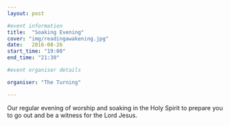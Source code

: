 ```yaml
---
layout: post

#event information
title:  "Soaking Evening"
cover: "img/readingawakening.jpg"
date:   2016-08-26
start_time: "19:00"
end_time: "21:30"

#event organiser details

organiser: "The Turning"

---
```


Our regular evening of worship and soaking in the Holy Spirit to prepare you to go out and be a witness for the Lord Jesus.
